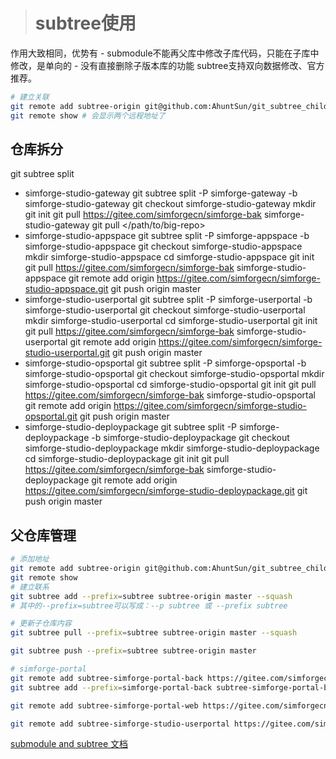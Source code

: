 > # subtree使用

作用大致相同，优势有
    - submodule不能再父库中修改子库代码，只能在子库中修改，是单向的
    - 没有直接删除子版本库的功能
subtree支持双向数据修改、官方推荐。

```bash
# 建立关联
git remote add subtree-origin git@github.com:AhuntSun/git_subtree_child.git
git remote show # 会显示两个远程地址了

```

## 仓库拆分
git subtree split

- simforge-studio-gateway
git subtree split -P simforge-gateway -b simforge-studio-gateway
git checkout simforge-studio-gateway
mkdir <new-repo>
git  init
git pull https://gitee.com/simforgecn/simforge-bak simforge-studio-gateway
git pull </path/to/big-repo> <name-of-new-branch>
- simforge-studio-appspace
git subtree split -P simforge-appspace -b simforge-studio-appspace
git checkout simforge-studio-appspace
mkdir simforge-studio-appspace
cd simforge-studio-appspace
git  init
git pull https://gitee.com/simforgecn/simforge-bak simforge-studio-appspace
git remote add origin https://gitee.com/simforgecn/simforge-studio-appspace.git
git push origin master
- simforge-studio-userportal
git subtree split -P simforge-userportal -b simforge-studio-userportal
git checkout simforge-studio-userportal
mkdir simforge-studio-userportal
cd simforge-studio-userportal
git  init
git pull https://gitee.com/simforgecn/simforge-bak simforge-studio-userportal
git remote add origin https://gitee.com/simforgecn/simforge-studio-userportal.git
git push origin master
- simforge-studio-opsportal
git subtree split -P simforge-opsportal -b simforge-studio-opsportal
git checkout simforge-studio-opsportal
mkdir simforge-studio-opsportal
cd simforge-studio-opsportal
git  init
git pull https://gitee.com/simforgecn/simforge-bak simforge-studio-opsportal
git remote add origin https://gitee.com/simforgecn/simforge-studio-opsportal.git
git push origin master
- simforge-studio-deploypackage
git subtree split -P simforge-deploypackage -b simforge-studio-deploypackage
git checkout simforge-studio-deploypackage
mkdir simforge-studio-deploypackage
cd simforge-studio-deploypackage
git  init
git pull https://gitee.com/simforgecn/simforge-bak simforge-studio-deploypackage
git remote add origin https://gitee.com/simforgecn/simforge-studio-deploypackage.git
git push origin master


## 父仓库管理
```bash
# 添加地址
git remote add subtree-origin git@github.com:AhuntSun/git_subtree_child.git
git remote show 
# 建立联系
git subtree add --prefix=subtree subtree-origin master --squash
# 其中的--prefix=subtree可以写成：--p subtree 或 --prefix subtree

# 更新子仓库内容
git subtree pull --prefix=subtree subtree-origin master --squash

git subtree push --prefix=subtree subtree-origin master

# simforge-portal
git remote add subtree-simforge-portal-back https://gitee.com/simforgecn/simforge-portal-back.git
git subtree add --prefix=simforge-portal-back subtree-simforge-portal-back master

git remote add subtree-simforge-portal-web https://gitee.com/simforgecn/simforge-portal-web.git

git remote add subtree-simforge-studio-userportal https://gitee.com/simforgecn/simforge-studio-userportal.git
```

[submodule and subtree 文档](https://juejin.cn/post/7077775905888124941)
